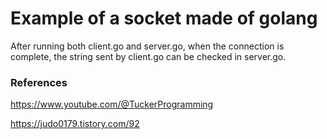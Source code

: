 # Example of a socket made of golang

After running both client.go and server.go, when the connection is complete, the string sent by client.go can be checked in server.go.

### References
https://www.youtube.com/@TuckerProgramming

https://judo0179.tistory.com/92
